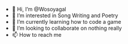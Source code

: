 - 👋 Hi, I’m @Wosoyagal
- 👀 I’m interested in Song Writing and Poetry 
- 🌱 I’m currently learning how to code a game 
- 💞️ I’m looking to collaborate on nothing really 
- 📫 How to reach me 

<!---
Wosoyagal/Wosoyagal is a ✨ special ✨ repository because its `README.md` (this file) appears on your GitHub profile.
You can click the Preview link to take a look at your changes.
--->

